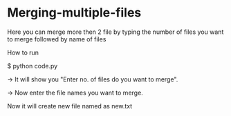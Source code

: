 # Merging-multiple-files
Here you can merge more then 2 file by typing the number of files you want to merge followed by name of files


How to run

$ python code.py

-> It will show you "Enter no. of files do you want to merge".

-> Now enter the file names you want to merge.

Now it will create new file named as new.txt
